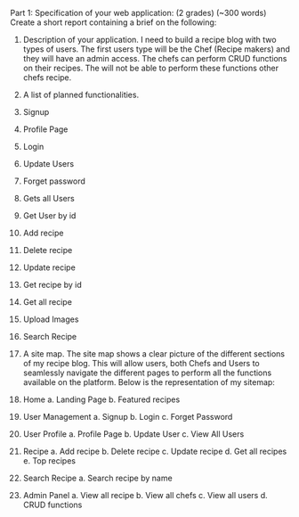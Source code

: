 Part 1: Specification of your web application: (2 grades) (~300 words) Create a short report containing a brief on the following: 
1.	Description of your application. 
I need to build a recipe blog with two types of users. The first users type will be the Chef (Recipe makers) and they will have an admin access. The chefs can perform CRUD functions on their recipes. The will not be able to perform these functions other chefs recipe. 


2. A list of planned functionalities. 
1.	Signup 
2.	Profile Page
3.	Login
4.	Update Users
5.	Forget password
6.	Gets all Users
7.	Get User by id
8.	Add recipe
9.	Delete recipe
10.	Update recipe
11.	Get recipe by id
12.	Get all recipe
13.	Upload Images
14.	Search Recipe

3. A site map. 
The site map shows a clear picture of the different sections of my recipe blog. This will allow users, both Chefs and Users to seamlessly navigate the different pages to perform all the functions available on the platform. 
Below is the representation of my sitemap:
1.	Home
a.	Landing Page
b.	Featured recipes 
2.	User Management
a.	Signup
b.	Login
c.	Forget Password
3.	User Profile
a.	Profile Page
b.	Update User
c.	View All Users 
4.	Recipe
a.	Add recipe
b.	Delete recipe
c.	Update recipe
d.	Get all recipes
e.	Top recipes
5.	Search Recipe
a.	Search recipe by name
6.	Admin Panel
a.	View all recipe
b.	View all chefs
c.	View all users
d.	CRUD functions
